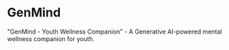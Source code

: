# GenMind
"GenMind - Youth Wellness Companion" - A Generative AI-powered mental wellness companion for youth.
